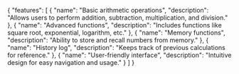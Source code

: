{
  "features": [
    {
      "name": "Basic arithmetic operations",
      "description": "Allows users to perform addition, subtraction, multiplication, and division."
    },
    {
      "name": "Advanced functions",
      "description": "Includes functions like square root, exponential, logarithm, etc."
    },
    {
      "name": "Memory functions",
      "description": "Ability to store and recall numbers from memory."
    },
    {
      "name": "History log",
      "description": "Keeps track of previous calculations for reference."
    },
    {
      "name": "User-friendly interface",
      "description": "Intuitive design for easy navigation and usage."
    }
  ]
}